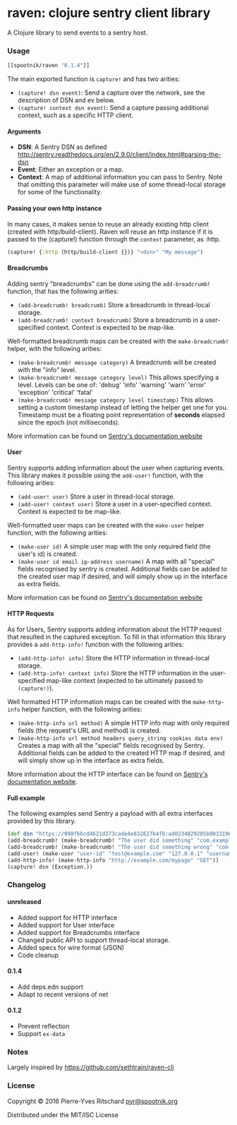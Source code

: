 raven: clojure sentry client library
====================================

A Clojure library to send events to a sentry host.


### Usage

```clojure
[[spootnik/raven "0.1.4"]]
```

The main exported function is `capture!` and has two arities:

- `(capture! dsn event)`: Send a capture over the network, see the description of DSN and ev below.
- `(capture! context dsn event)`: Send a capture passing additional context, such as a specific HTTP client.

#### Arguments

- **DSN**: A Sentry DSN as defined http://sentry.readthedocs.org/en/2.9.0/client/index.html#parsing-the-dsn
- **Event**: Either an exception or a map.
- **Context**: A map of additional information you can pass to Sentry. Note
  that omitting this parameter will make use of some thread-local storage for
  some of the functionality.

#### Passing your own http instance

In many cases, it makes sense to reuse an already existing http client (created
with http/build-client). Raven will reuse an http instance if it is passed to
the (capture!) function through the `context` parameter, as :http.

```clojure
(capture! {:http (http/build-client {})} "<dsn>" "My message")
```

#### Breadcrumbs

Adding sentry "breadcrumbs" can be done using the `add-breadcrumb!` function,
that has the following arities:

- `(add-breadcrumb! breadcrumb)` Store a breadcrumb in thread-local storage.
- `(add-breadcrumb! context breadcrumb)` Store a breadcrumb in a user-specified
context. Context is expected to be map-like.

Well-formatted breadcrumb maps can be created with the `make-breadcrumb!`
helper, with the following arities:

- `(make-breadcrumb! message category)` A breadcrumb will be created with the
  "info" level.
- `(make-breadcrumb! message category level)` This allows specifying a level.
  Levels can be one of: 'debug' 'info' 'warning' 'warn' 'error' 'exception' 'critical' 'fatal'
- `(make-breadcrumb! message category level timestamp)` This allows setting a
  custom timestamp instead of letting the helper get one for you. Timestamp
  must be a floating point representation of **seconds** elapsed since the
  epoch (not milliseconds).

More information can be found on [Sentry's documentation website](https://docs.sentry.io/clientdev/interfaces/breadcrumbs/)

#### User

Sentry supports adding information about the user when capturing events. This
library makes it possible using the `add-user!` function, with the following
arities:

- `(add-user! user)` Store a user in thread-local storage.
- `(add-user! context user)` Store a user in a user-specified context. Context
  is expected to be map-like.

Well-formatted user maps can be created with the `make-user` helper function,
with the following arities:

- `(make-user id)` A simple user map with the only required field (the user's
  id) is created.
- `(make-user id email ip-address username)` A map with all "special"
  fields recognised by sentry is created. Additional fields can be added to the
  created user map if desired, and will simply show up in the interface as
  extra fields.

More information can be found on [Sentry's documentation website](https://docs.sentry.io/clientdev/interfaces/user/)

#### HTTP Requests

As for Users, Sentry supports adding information about the HTTP request that
resulted in the captured exception. To fill in that information this library
provides a `add-http-info!` function with the following arities:

- `(add-http-info! info)` Store the HTTP information in thread-local storage.
- `(add-http-info! context info)` Store the HTTP information in the
user-specified map-like context (expected to be ultimately passed to `(capture!)`).

Well formatted HTTP information maps can be created with the `make-http-info`
helper function, with the following arities:

- `(make-http-info url method)` A simple HTTP info map with only required
  fields (the request's URL and method) is created.
- `(make-http-info url method headers query_string cookies data env)` Creates a
  map with all the "special" fields recognised by Sentry. Additional fields can
  be added to the created HTTP map if desired, and will simply show up in the
  interface as extra fields.

More information about the HTTP interface can be found on [Sentry's
documentation website](https://docs.sentry.io/clientdev/interfaces/http/).

#### Full example

The following examples send Sentry a payload with all extra interfaces provided
by this library.

```clojure
(def dsn "https://098f6bcd4621d373cade4e832627b4f6:ad0234829205b9033196ba818f7a872b@sentry.example.com/42")
(add-breadcrumb! (make-breadcrumb! "The user did something" "com.example.Foo"))
(add-breadcrumb! (make-breadcrumb! "The user did something wrong" "com.example.Foo" "error"))
(add-user! (make-user "user-id" "test@example.com" "127.0.0.1" "username"))
(add-http-info! (make-http-info "http://example.com/mypage" "GET"))
(capture! dsn (Exception.))
```

### Changelog

#### unreleased

- Added support for HTTP interface
- Added support for User interface
- Added support for Breadcrumbs interface
- Changed public API to support thread-local storage.
- Added specs for wire format (JSON)
- Code cleanup

#### 0.1.4

- Add deps.edn support
- Adapt to recent versions of net


#### 0.1.2

- Prevent reflection
- Support `ex-data`

### Notes

Largely inspired by https://github.com/sethtrain/raven-clj

### License

Copyright © 2016 Pierre-Yves Ritschard <pyr@spootnik.org>

Distributed under the MIT/ISC License
